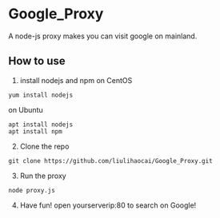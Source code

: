 # Google_Proxy
A node-js proxy makes you can visit google on mainland.
## How to use
1. install nodejs and npm
on CentOS
~~~
yum install nodejs
~~~
on Ubuntu
~~~
apt install nodejs
apt install npm
~~~
2. Clone the repo
~~~
git clone https://github.com/liulihaocai/Google_Proxy.git
~~~
3. Run the proxy
~~~
node proxy.js
~~~
4. Have fun!
open yourserverip:80 to search on Google!
